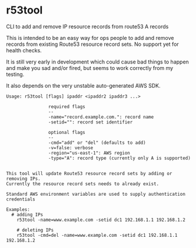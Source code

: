 # r53tool
CLI to add and remove IP resource records from route53 A records

This is intended to be an easy way for ops people to add and remove records from existing Route53 resource record sets. No support yet for health checks.

It is still very early in development which could cause bad things to happen and make you sad and/or fired, but seems to work correctly from my testing.

It also depends on the very unstable auto-generated AWS SDK.

	Usage: r53tool [flags] ipaddr <ipaddr2 ipaddr3 ...>

					required flags
					--
					-name="record.example.com.": record name
					-setid="": record set identifier

					optional flags
					--
					-cmd="add" or "del" (defaults to add)
					-v=false: verbose
					-region="us-east-1": AWS region
					-type="A": record type (currently only A is supported)


	This tool will update Route53 resource record sets by adding or removing IPs.
	Currently the resource record sets needs to already exist.

	Standard AWS environment variables are used to supply authentication credentials

	Examples:
	  # adding IPs
		r53tool -name=www.example.com -setid dc1 192.168.1.1 192.168.1.2

		# deleting IPs
		r53tool -cmd=del -name=www.example.com -setid dc1 192.168.1.1 192.168.1.2



